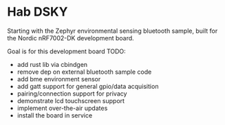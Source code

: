# Hab DSKY

Starting with the Zephyr environmental sensing bluetooth sample, built for the
Nordic nRF7002-DK development board.

Goal is for this development board 
TODO:

 - add rust lib via cbindgen
 - remove dep on external bluetooth sample code
 - add bme environment sensor
 - add gatt support for general gpio/data acquisition
 - pairing/connection support for privacy
 - demonstrate lcd touchscreen support
 - implement over-the-air updates
 - install the board in service
